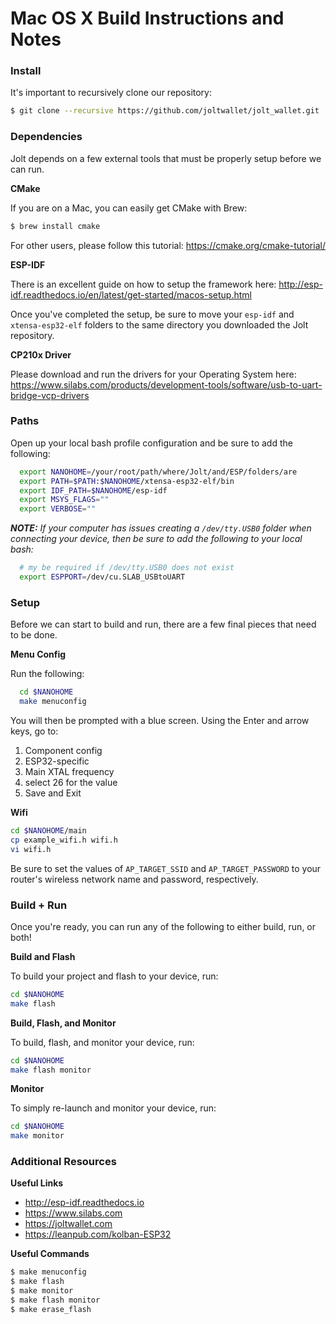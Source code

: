 Mac OS X Build Instructions and Notes
======================================

### Install

It's important to recursively clone our repository:

```bash
$ git clone --recursive https://github.com/joltwallet/jolt_wallet.git
```

### Dependencies

Jolt depends on a few external tools that must be properly setup before we can run.

**CMake**

If you are on a Mac, you can easily get CMake with Brew:

```bash
$ brew install cmake
```

For other users, please follow this tutorial: https://cmake.org/cmake-tutorial/

**ESP-IDF**

There is an excellent guide on how to setup the framework here: http://esp-idf.readthedocs.io/en/latest/get-started/macos-setup.html

Once you've completed the setup, be sure to move your `esp-idf` and `xtensa-esp32-elf` folders to the same directory you downloaded the Jolt repository.

**CP210x Driver**

Please download and run the drivers for your Operating System here: https://www.silabs.com/products/development-tools/software/usb-to-uart-bridge-vcp-drivers

### Paths

Open up your local bash profile configuration and be sure to add the following:

```bash
  export NANOHOME=/your/root/path/where/Jolt/and/ESP/folders/are
  export PATH=$PATH:$NANOHOME/xtensa-esp32-elf/bin
  export IDF_PATH=$NANOHOME/esp-idf
  export MSYS_FLAGS=""
  export VERBOSE=""
```

_**NOTE:** If your computer has issues creating a `/dev/tty.USB0` folder when connecting your device, then be sure to add the following to your local bash:_

```bash
  # my be required if /dev/tty.USB0 does not exist
  export ESPPORT=/dev/cu.SLAB_USBtoUART
```

### Setup

Before we can start to build and run, there are a few final pieces that need to be done.

**Menu Config**

Run the following:

```bash
  cd $NANOHOME
  make menuconfig
```

You will then be prompted with a blue screen. Using the Enter and arrow keys, go to:
1. Component config
2. ESP32-specific
3. Main XTAL frequency
4. select 26 for the value
5. Save and Exit

**Wifi**

```bash
cd $NANOHOME/main
cp example_wifi.h wifi.h
vi wifi.h
```

Be sure to set the values of `AP_TARGET_SSID` and `AP_TARGET_PASSWORD` to your router's wireless network name and password, respectively.

### Build + Run

Once you're ready, you can run any of the following to either build, run, or both!

**Build and Flash**

To build your project and flash to your device, run:

```bash
cd $NANOHOME
make flash
```

**Build, Flash, and Monitor**

To build, flash, and monitor your device, run:

```bash
cd $NANOHOME
make flash monitor
```


**Monitor**

To simply re-launch and monitor your device, run:

```bash
cd $NANOHOME
make monitor
```

### Additional Resources

**Useful Links**

* http://esp-idf.readthedocs.io
* https://www.silabs.com
* https://joltwallet.com
* https://leanpub.com/kolban-ESP32

**Useful Commands**

```bash
$ make menuconfig
$ make flash
$ make monitor
$ make flash monitor
$ make erase_flash
```
